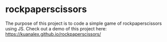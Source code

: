 # rockpaperscissors
The purpose of this project is to code a simple game of rockpaperscissors using JS.
Check out a demo of this project here: https://kuanalex.github.io/rockpaperscissors/

